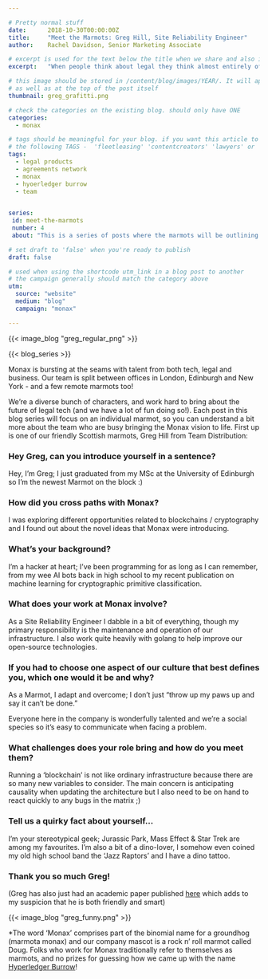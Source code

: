 ```yaml
---

# Pretty normal stuff
date:      2018-10-30T00:00:00Z
title:     "Meet the Marmots: Greg Hill, Site Reliability Engineer"
author:    Rachel Davidson, Senior Marketing Associate

# excerpt is used for the text below the title when we share and also is the summary of the post on https://monax.io/blog
excerpt:   "When people think about legal they think almost entirely of the provision of bespoke services. Yet the world is changing, and legal needs to keep up."

# this image should be stored in /content/blog/images/YEAR/. It will appear as a thumbnail on any listings,
# as well as at the top of the post itself
thumbnail: greg_grafitti.png

# check the categories on the existing blog. should only have ONE
categories:
  - monax

# tags should be meaningful for your blog. if you want this article to show on a 'use case' page, you can use
# the following TAGS -  'fleetleasing' 'contentcreators' 'lawyers' or 'corporate'
tags:
  - legal products
  - agreements network
  - monax
  - hyoerledger burrow
  - team

  
series:
 id: meet-the-marmots
 number: 4
 about: "This is a series of posts where the marmots will be outlining how the Monax Platform and the Agreements Network can be used in harmony to create the legal products of the future."

# set draft to 'false' when you're ready to publish
draft: false

# used when using the shortcode utm_link in a blog post to another
# the campaign generally should match the category above
utm:
  source: "website"
  medium: "blog"
  campaign: "monax"

---
```


<!-- In general the filename below should match thumbnail category above -->
{{< image_blog "greg_regular_png" >}}

<!-- if this article is part of a series, related articles will automatically appear here -->
{{< blog_series >}}

<!-- Content markdown here - first title on page is auto generated from title in frontmatter -->
Monax is bursting at the seams with talent from both tech, legal and business.  Our team is split between offices in London,  Edinburgh and New York - and a few remote marmots too!

We’re a diverse bunch of characters, and work hard to bring about the future of legal tech (and we have a lot of fun doing so!). Each post in this blog series will focus on an individual marmot, so you can understand a bit more about the team who are busy bringing the Monax vision to life. First up is one of our friendly Scottish marmots, Greg Hill from Team Distribution:

### Hey Greg, can you introduce yourself in a sentence?

Hey, I’m Greg; I just graduated from my MSc at the University of Edinburgh so I’m the newest Marmot on the block :)

### How did you cross paths with Monax?

I was exploring different opportunities related to blockchains / cryptography and I found out about the novel ideas that Monax were introducing.

### What’s your background?

I’m a hacker at heart; I’ve been programming for as long as I can remember, from my wee AI bots back in high school to my recent publication on machine learning for cryptographic primitive classification.

### What does your work at Monax involve?

As a Site Reliability Engineer I dabble in a bit of everything, though my primary responsibility is the maintenance and operation of our infrastructure. I also work quite heavily with golang to help improve our open-source technologies.


### If you had to choose one aspect of our culture that best defines you, which  one would it be and why? 

As a Marmot, I adapt and overcome; I don’t just “throw up my paws up and say it can’t be done.”

Everyone here in the company is wonderfully talented and we’re a social species so it’s easy to communicate when facing a problem.


### What challenges does your role bring and how do you meet them?

Running a ‘blockchain’ is not like ordinary infrastructure because there are so many new variables to consider. The main concern is anticipating causality when updating the architecture but I also need to be on hand to react quickly to any bugs in the matrix ;)

### Tell us a quirky fact about yourself…

I’m your stereotypical geek; Jurassic Park, Mass Effect & Star Trek are among my favourites. I’m also a bit of a dino-lover, I somehow even coined my old high school band the ‘Jazz Raptors’ and I have a dino tattoo.


### Thank you so much Greg! 

(Greg has also just had an academic paper published [here](https://www.mdpi.com/2078-2489/9/9/231) which adds to my suspicion that he is both friendly and smart)

{{< image_blog "greg_funny.png" >}}

*The word ‘Monax’ comprises part of the binomial name for a groundhog (marmota monax) and our company mascot is a rock n’ roll marmot called Doug. Folks who work for Monax traditionally refer to themselves as marmots, and no prizes for guessing how we came up with the name [Hyperledger Burrow](https://www.hyperledger.org/projects/hyperledger-burrow)! 
